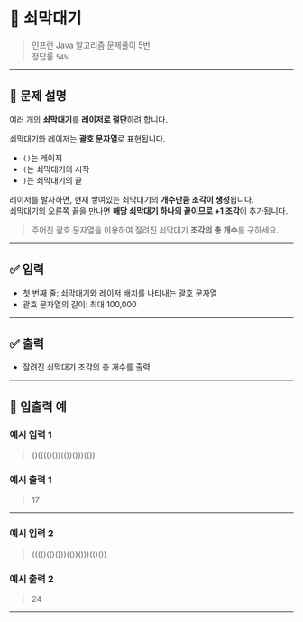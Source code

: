 # 🧮 쇠막대기

> 인프런 Java 알고리즘 문제풀이 5번  
> 정답률 `54%`

---

## 📌 문제 설명

여러 개의 **쇠막대기**를 **레이저로 절단**하려 합니다.

쇠막대기와 레이저는 **괄호 문자열**로 표현됩니다.

- `()`는 레이저
- `(`는 쇠막대기의 시작
- `)`는 쇠막대기의 끝

레이저를 발사하면, 현재 쌓여있는 쇠막대기의 **개수만큼 조각이 생성**됩니다.  
쇠막대기의 오른쪽 끝을 만나면 **해당 쇠막대기 하나의 끝이므로 +1 조각**이 추가됩니다.

> 주어진 괄호 문자열을 이용하여 잘려진 쇠막대기 **조각의 총 개수**를 구하세요.

---

## ✅ 입력

- 첫 번째 줄: 쇠막대기와 레이저 배치를 나타내는 괄호 문자열
- 괄호 문자열의 길이: 최대 100,000

---

## ✅ 출력

- 잘려진 쇠막대기 조각의 총 개수를 출력

---

## 🧾 입출력 예

### 예시 입력 1
> ()(((()())(())()))(())

### 예시 출력 1
> 17

---

### 예시 입력 2
> (((()(()()))(())()))(()())

### 예시 출력 2
> 24

---

